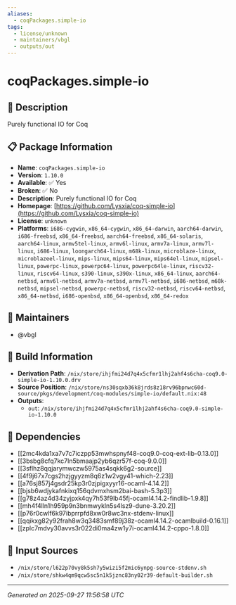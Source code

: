 ```yaml
---
aliases:
  - coqPackages.simple-io
tags:
  - license/unknown
  - maintainers/vbgl
  - outputs/out
---
```


# coqPackages.simple-io

## 📝 Description

Purely functional IO for Coq

## 📋 Package Information

- **Name**: `coqPackages.simple-io`
- **Version**: `1.10.0`
- **Available**: ✅ Yes
- **Broken**: ✅ No
- **Description**: Purely functional IO for Coq
- **Homepage**: [https://github.com/Lysxia/coq-simple-io](https://github.com/Lysxia/coq-simple-io)
- **License**: `unknown`
- **Platforms**: `i686-cygwin`, `x86_64-cygwin`, `x86_64-darwin`, `aarch64-darwin`, `i686-freebsd`, `x86_64-freebsd`, `aarch64-freebsd`, `x86_64-solaris`, `aarch64-linux`, `armv5tel-linux`, `armv6l-linux`, `armv7a-linux`, `armv7l-linux`, `i686-linux`, `loongarch64-linux`, `m68k-linux`, `microblaze-linux`, `microblazeel-linux`, `mips-linux`, `mips64-linux`, `mips64el-linux`, `mipsel-linux`, `powerpc-linux`, `powerpc64-linux`, `powerpc64le-linux`, `riscv32-linux`, `riscv64-linux`, `s390-linux`, `s390x-linux`, `x86_64-linux`, `aarch64-netbsd`, `armv6l-netbsd`, `armv7a-netbsd`, `armv7l-netbsd`, `i686-netbsd`, `m68k-netbsd`, `mipsel-netbsd`, `powerpc-netbsd`, `riscv32-netbsd`, `riscv64-netbsd`, `x86_64-netbsd`, `i686-openbsd`, `x86_64-openbsd`, `x86_64-redox`
## 👥 Maintainers

- @vbgl


## 🔧 Build Information

- **Derivation Path**: `/nix/store/ihjfmi24d7q4x5cfmr1lhj2ahf4s6cha-coq9.0-simple-io-1.10.0.drv`
- **Source Position**: `/nix/store/ns30sqxb36k8jrds8z18rv96bpnwc60d-source/pkgs/development/coq-modules/simple-io/default.nix:48`
- **Outputs**:
  - `out`:  `/nix/store/ihjfmi24d7q4x5cfmr1lhj2ahf4s6cha-coq9.0-simple-io-1.10.0`

## 🔗 Dependencies

- [[2mc4kda1xa7v7c7iczpp53mwhspnyf48-coq9.0-coq-ext-lib-0.13.0]]
- [[3bsbg8cfq7kc7ln5bmaajp2yb6qzr57f-coq-9.0.0]]
- [[3sflhz8qqjarymwczw5975as4sqkk6g2-source]]
- [[4f9j67x7cgs2hzjgyyzm8q6z1w2vgy41-which-2.23]]
- [[a76sj857j4gsdr25kp3r0zjpigxyyr16-ocaml-4.14.2]]
- [[bjsb6wdjykafnkixq156qdvmxhsm2bai-bash-5.3p3]]
- [[g78z4az4d34zyjpxk4qy7h53f9lb45fj-ocaml4.14.2-findlib-1.9.8]]
- [[mh4f4lln1h959p9n3bnmwykln5s4lsz9-dune-3.20.2]]
- [[p76r0cwlf6k97ibprrpfd8xw0r8wc3nx-stdenv-linux]]
- [[qqikxg82y92frah8w3q3483smf89j38z-ocaml4.14.2-ocamlbuild-0.16.1]]
- [[zplc7mdvy30avvs3r022di0ma4zw1y7i-ocaml4.14.2-cppo-1.8.0]]

## 📁 Input Sources

- `/nix/store/l622p70vy8k5sh7y5wizi5f2mic6ynpg-source-stdenv.sh`
- `/nix/store/shkw4qm9qcw5sc5n1k5jznc83ny02r39-default-builder.sh`

---
*Generated on 2025-09-27 11:56:58 UTC*
